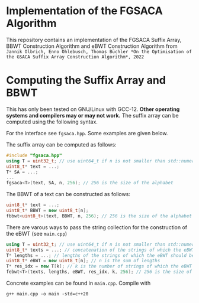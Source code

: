 # Implementation of the FGSACA Algorithm

This repository contains an implementation of the FGSACA Suffix Array, BBWT Construction Algorithm and eBWT Construction Algorithm from  
``
Jannik Olbrich, Enno Ohlebusch, Thomas Büchler *On the Optimisation of the GSACA Suffix Array Construction Algorithm*, 2022
``
# Computing the Suffix Array and BBWT
This has only been tested on GNU/Linux with GCC-12. **Other operating systems and compilers may or may not work.**
The suffix array can be computed using the following syntax.


For the interface see `fgsaca.hpp`. Some examples are given below.


The suffix array can be computed as follows:
```c++
#include "fgsaca.hpp"
using T = uint32_t; // use uint64_t if n is not smaller than std::numeric_limits<int32_t>::max()
uint8_t* text = ...;
T* SA = ...;
...
fgsaca<T>(text, SA, n, 256); // 256 is the size of the alphabet
```


The BBWT of a text can be constructed as follows:
```c++
uint8_t* text = ...;
uint8_t* BBWT = new uint8_t[n];
fbbwt<uint8_t>(text, BBWT, n, 256); // 256 is the size of the alphabet
```


There are varous ways to pass the string collection for the construction of the eBWT (see `main.cpp`)
```c++
using T = uint32_t; // use uint64_t if n is not smaller than std::numeric_limits<int32_t>::max()
uint8_t* texts = ...; // concatenation of the strings of which the eBWT should be constructed
T* lengths = ...; // lengths of the strings of which the eBWT should be constructed, in the same order as in texts
uint8_t* eBWT = new uint8_t[n]; // n is the sum of lengths
T* res_idx = new T[k]; // k is the number of strings of which the eBWT should be constructed
febwt<T>(texts, lengths, eBWT, res_idx, k, 256); // 256 is the size of the alphabet
```


Concrete examples can be found in `main.cpp`.
Compile with

```
g++ main.cpp -o main -std=c++20
```
